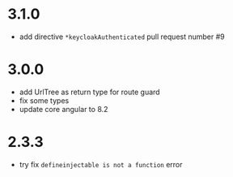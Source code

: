 # 3.1.0
* add directive `*keycloakAuthenticated` pull request number #9

# 3.0.0
* add UrlTree as return type for route guard 
* fix some types
* update core angular to 8.2

# 2.3.3
* try fix `defineinjectable is not a function` error 
